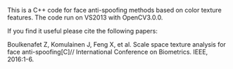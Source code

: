 This is a C++ code for face anti-spoofing methods based on color texture features. 
The code run on VS2013 with OpenCV3.0.0.

If you find it useful please cite the following papers:

Boulkenafet Z, Komulainen J, Feng X, et al. Scale space texture analysis for face anti-spoofing[C]// International Conference on Biometrics. IEEE, 2016:1-6.
